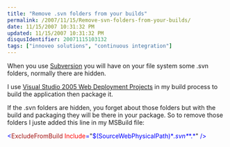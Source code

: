 ```yaml
---
title: "Remove .svn folders from your builds"
permalink: /2007/11/15/Remove-svn-folders-from-your-builds/
date: 11/15/2007 10:31:32 PM
updated: 11/15/2007 10:31:32 PM
disqusIdentifier: 20071115103132
tags: ["innoveo solutions", "continuous integration"]
---
```

When you use [Subversion](http://subversion.tigris.org/) you will have on your file system some .svn folders, normally there are hidden.

I use [Visual Studio 2005 Web Deployment Projects](http://msdn2.microsoft.com/en-us/asp.net/aa336619.aspx) in my build process to build the application then package it.
<!-- more -->

If the .svn folders are hidden, you forget about those folders but with the build and packaging they will be there in your package. So to remove those folders I juste added this line in my MSBuild file:

<span style="color: rgb(0,0,255)"><</span><span style="color: rgb(163,21,21)">ExcludeFromBuild</span><span style="color: rgb(0,0,255)"> </span><span style="color: rgb(255,0,0)">Include</span><span style="color: rgb(0,0,255)">=</span>"<span style="color: rgb(0,0,255)">$(SourceWebPhysicalPath)\**\.svn\**\*.*</span>"<span style="color: rgb(0,0,255)"> /></span>
[](http://11011.net/software/vspaste)
